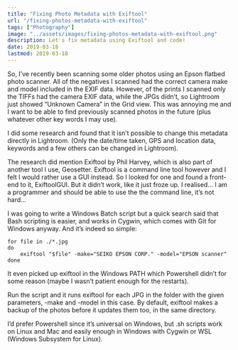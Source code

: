 ```yaml
---
title: "Fixing Photo Metadata with Exiftool"
url: "/fixing-photos-metadata-with-exiftool"
tags: ["Photography"]
image: "../assets/images/fixing-photos-metadata-with-exiftool.png"
description: Let's fix metadata using Exiftool and code!
date: 2019-03-18
lastmod: 2019-03-18
---
```


So, I’ve recently been scanning some older photos using an Epson flatbed photo scanner. All of the negatives I scanned had the correct camera make and model included in the EXIF data. However, of the prints I scanned only the TIFFs had the camera EXIF data, while the JPGs didn’t, so Lightroom just showed “Unknown Camera” in the Grid view. This was annoying me and I want to be able to find previously scanned photos in the future (plus whatever other key words I may use).

I did some research and found that it isn’t possible to change this metadata directly in Lightroom. (Only the date/time taken, GPS and location data, keywords and a few others can be changed in Lightroom).

The research did mention Exiftool by Phil Harvey, which is also part of another tool I use, Geosetter. Exiftool is a command line tool however and I felt I would rather use a GUI instead. So I looked for one and found a front-end to it, ExiftoolGUI. But it didn’t work, like it just froze up. I realised… I am a programmer and should be able to use the the command line, it’s not hard…

I was going to write a Windows Batch script but a quick search said that Bash scripting is easier, and works in Cygwin, which comes with Git for Windows anyway. And it’s indeed so simple:

```
for file in ./*.jpg
do
	exiftool "$file" -make="SEIKO EPSON CORP." -model="EPSON scanner"
done
```

It even picked up exiftool in the Windows PATH which Powershell didn’t for some reason (maybe I wasn’t patient enough for the restarts).

Run the script and it runs exiftool for each JPG in the folder with the given parameters, -make and -model in this case. By default, exiftool makes a backup of the photos before it updates them too, in the same directory.

I’d prefer Powershell since it’s universal on Windows, but .sh scripts work on Linux and Mac and easily enough in Windows with Cygwin or WSL (Windows Subsystem for Linux).